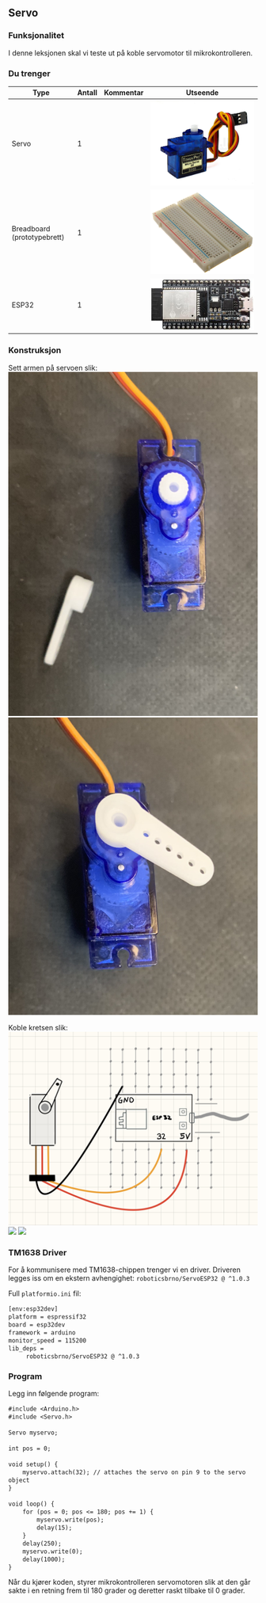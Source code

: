 
## Servo


### Funksjonalitet

I denne leksjonen skal vi teste ut på koble servomotor til mikrokontrolleren.

### Du trenger

| Type          | Antall           | Kommentar  |  Utseende  |
| ------------- | :------------- |:-----| :----: |
| Servo | 1 | | ![](./img/servo.jpeg)
| Breadboard (prototypebrett)	| 1 | | ![](../../img/bb.png)
| ESP32 | 1 | | ![](../../img/esp32-devkit.jpeg)


### Konstruksjon

Sett armen på servoen slik:
![](./img/servo_uten_arm.png)
![](./img/servo_med_arm.png)


Koble kretsen slik:
![](./img/diagram.jpeg)
![](./img/bb1.png)
![](img/bb_side.png)



### TM1638 Driver

For å kommunisere med TM1638-chippen trenger vi en driver. Driveren legges iss om en ekstern avhengighet: `roboticsbrno/ServoESP32 @ ^1.0.3`

Full `platformio.ini` fil:
```
[env:esp32dev]
platform = espressif32
board = esp32dev
framework = arduino
monitor_speed = 115200
lib_deps =
     roboticsbrno/ServoESP32 @ ^1.0.3
```

### Program

Legg inn følgende program:

```
#include <Arduino.h>
#include <Servo.h>

Servo myservo;

int pos = 0;

void setup() {
    myservo.attach(32); // attaches the servo on pin 9 to the servo object
}

void loop() {
    for (pos = 0; pos <= 180; pos += 1) {
        myservo.write(pos);
        delay(15);
    }
    delay(250);
    myservo.write(0);
    delay(1000);
}

```

Når du kjører koden, styrer mikrokontrolleren servomotoren slik at den går sakte i en retning frem til 180 grader og deretter raskt tilbake til 0 grader.
